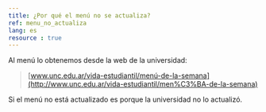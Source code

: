 ```yaml
---
title: ¿Por qué el menú no se actualiza?
ref: menu_no_actualiza
lang: es
resource : true
---
```


Al menú lo obtenemos desde la web de la universidad:

> [www.unc.edu.ar/vida-estudiantil/menú-de-la-semana](http://www.unc.edu.ar/vida-estudiantil/men%C3%BA-de-la-semana)

Si el menú no está actualizado es porque la universidad no lo actualizó.